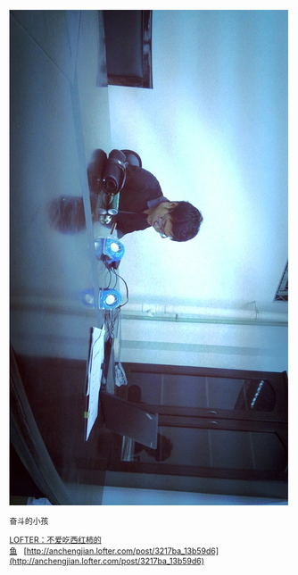 [![](./assets/imgs/1620732916000840278.jpg)](http://anchengjian.lofter.com/post/3217ba_13b59d6)

奋斗的小孩

[LOFTER：不爱吃西红柿的鱼](http://anchengjian.lofter.com)&nbsp;&nbsp;&nbsp;[http://anchengjian.lofter.com/post/3217ba_13b59d6](http://anchengjian.lofter.com/post/3217ba_13b59d6)